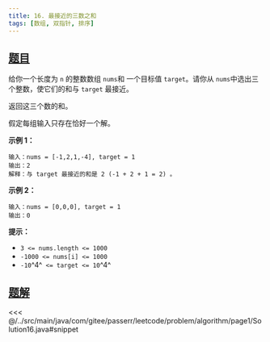 ```yaml
---
title: 16. 最接近的三数之和
tags: [数组, 双指针, 排序]
---
```



## [题目](https://leetcode.cn/problems/3sum-closest/)
给你一个长度为 `n` 的整数数组 `nums`和 一个目标值 `target`。请你从 `nums`中选出三个整数，使它们的和与 `target` 最接近。

返回这三个数的和。

假定每组输入只存在恰好一个解。

**示例 1：**

```
输入：nums = [-1,2,1,-4], target = 1
输出：2
解释：与 target 最接近的和是 2 (-1 + 2 + 1 = 2) 。
```

**示例 2：**

```
输入：nums = [0,0,0], target = 1
输出：0
```

**提示：**

* `3 <= nums.length <= 1000`
* `-1000 <= nums[i] <= 1000`
* `-10`^4^` <= target <= 10`^4^


## [题解](https://github.com/PasseRR/JavaLeetCode/blob/master/src/main/java/com/gitee/passerr/leetcode/problem/algorithm/page1/Solution16.java)

<<< @/../src/main/java/com/gitee/passerr/leetcode/problem/algorithm/page1/Solution16.java#snippet
